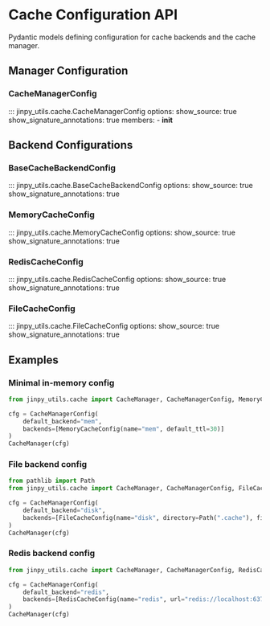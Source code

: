 # Cache Configuration API

Pydantic models defining configuration for cache backends and the cache manager.

## Manager Configuration

### CacheManagerConfig

::: jinpy_utils.cache.CacheManagerConfig
    options:
      show_source: true
      show_signature_annotations: true
      members:
        - __init__

## Backend Configurations

### BaseCacheBackendConfig

::: jinpy_utils.cache.BaseCacheBackendConfig
    options:
      show_source: true
      show_signature_annotations: true

### MemoryCacheConfig

::: jinpy_utils.cache.MemoryCacheConfig
    options:
      show_source: true
      show_signature_annotations: true

### RedisCacheConfig

::: jinpy_utils.cache.RedisCacheConfig
    options:
      show_source: true
      show_signature_annotations: true

### FileCacheConfig

::: jinpy_utils.cache.FileCacheConfig
    options:
      show_source: true
      show_signature_annotations: true

## Examples

### Minimal in-memory config

```python
from jinpy_utils.cache import CacheManager, CacheManagerConfig, MemoryCacheConfig

cfg = CacheManagerConfig(
    default_backend="mem",
    backends=[MemoryCacheConfig(name="mem", default_ttl=30)]
)
CacheManager(cfg)
```

### File backend config

```python
from pathlib import Path
from jinpy_utils.cache import CacheManager, CacheManagerConfig, FileCacheConfig

cfg = CacheManagerConfig(
    default_backend="disk",
    backends=[FileCacheConfig(name="disk", directory=Path(".cache"), file_extension=".bin")]
)
CacheManager(cfg)
```

### Redis backend config

```python
from jinpy_utils.cache import CacheManager, CacheManagerConfig, RedisCacheConfig

cfg = CacheManagerConfig(
    default_backend="redis",
    backends=[RedisCacheConfig(name="redis", url="redis://localhost:6379/0", decode_responses=False)]
)
CacheManager(cfg)
```